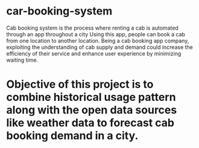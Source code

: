 # car-booking-system
Cab booking system is the process where renting a cab is automated through an app throughout a city
Using this app, people can book a cab from one location to another location. 
Being a cab booking app company, exploiting the understanding of cab supply and demand
could increase the efficiency of their service and enhance user experience by minimizing
waiting time.
# Objective of this project is to combine historical usage pattern along with the open data sources like weather data to forecast cab booking demand in a city.
